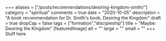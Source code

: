 +++
aliases = ["/posts/recommendations/desiring-kingdom-smith/"]
category = "spiritual"
comments = true
date = "2020-10-05"
description = "A book recommendation for Dr. Smith's book, Desiring the Kingdom"
draft = true
dropCap = false
tags = ["formation","discipleship"]
title = "Maybe: Desiring the Kingdom"
[featuredImage]
  alt = ""
  large = ""
  small = ""
+++
Stuff here
